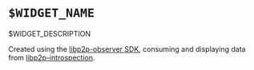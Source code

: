 # `$WIDGET_NAME`

$WIDGET_DESCRIPTION

Created using the [libp2p-observer SDK](), consuming and displaying data from [libp2p-introspection]().
